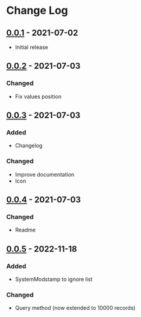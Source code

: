# Change Log

## [0.0.1](https://github.com/danielperrella/sfdx-custom-metadata-editor) - 2021-07-02

- Initial release

## [0.0.2](https://github.com/danielperrella/sfdx-custom-metadata-editor) - 2021-07-03

### Changed

- Fix values position

## [0.0.3](https://github.com/danielperrella/sfdx-custom-metadata-editor) - 2021-07-03

### Added

- Changelog

### Changed

- Improve documentation
- Icon

## [0.0.4](https://github.com/danielperrella/sfdx-custom-metadata-editor) - 2021-07-03

### Changed

- Readme

## [0.0.5](https://github.com/danielperrella/sfdx-custom-metadata-editor) - 2022-11-18

### Added

- SystemModstamp to ignore list

### Changed

- Query method (now extended to 10000 records)
